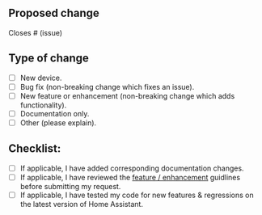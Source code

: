 ## Proposed change

Closes # (issue)

## Type of change

- [ ] New device.
- [ ] Bug fix (non-breaking change which fixes an issue).
- [ ] New feature or enhancement (non-breaking change which adds functionality).
- [ ] Documentation only.
- [ ] Other (please explain).

## Checklist:

- [ ] If applicable, I have added corresponding documentation changes.
- [ ] If applicable, I have reviewed the [feature / enhancement](https://github.com/jjjonesjr33/petlibro/wiki/Feature-&-Enhancement-Guidelines) guidlines before submitting my request.
- [ ] If applicable, I have tested my code for new features & regressions on the latest version of Home Assistant.
